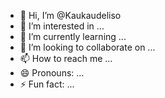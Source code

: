 - 👋 Hi, I’m @Kaukaudeliso
- 👀 I’m interested in ...
- 🌱 I’m currently learning ...
- 💞️ I’m looking to collaborate on ...
- 📫 How to reach me ...
- 😄 Pronouns: ...
- ⚡ Fun fact: ...

<!---
Kaukaudeliso/Kaukaudeliso is a ✨ special ✨ repository because its `README.md` (this file) appears on your GitHub profile.
You can click the Preview link to take a look at your changes.
--->
